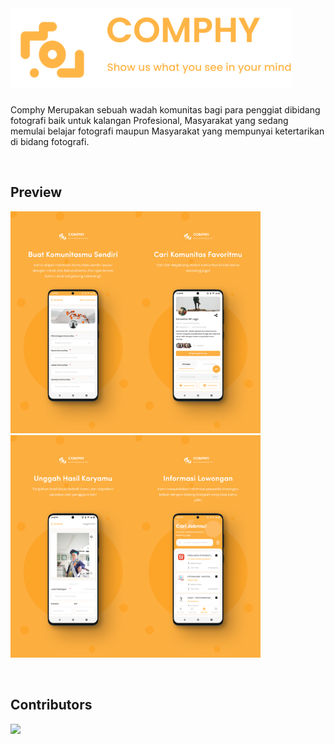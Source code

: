 
<br>

# <a href="https://play.google.com/store/apps/details?id=com.comphy.photo"><img src="/assets/Group 12.png" alt="image" height="128px"/></a>

Comphy Merupakan sebuah wadah komunitas bagi para penggiat dibidang fotografi baik untuk kalangan Profesional, Masyarakat yang sedang memulai belajar fotografi maupun Masyarakat yang mempunyai ketertarikan di bidang fotografi.  
  
<br>
  
## Preview

<img src="/assets/Frame 264.png" alt="image" width="200px"/><img src="/assets/Frame 263.png" alt="image" width="200px"/><img src="/assets/Frame 262.png" alt="image" width="200px"/><img src="/assets/Frame 259.png" alt="image" width="200px"/>  
  
<br>
  
## Contributors

<a href="https://github.com/rafusr/comphy-app/graphs/contributors">
  <img src="https://contrib.rocks/image?repo=rafusr/comphy-app" />
</a>

<!-- ## Authors and acknowledgment
Show your appreciation to those who have contributed to the project.

## License
For open source projects, say how it is licensed.

## Project status
If you have run out of energy or time for your project, put a note at the top of the README saying that development has slowed down or stopped completely. Someone may choose to fork your project or volunteer to step in as a maintainer or owner, allowing your project to keep going. You can also make an explicit request for maintainers. -->
